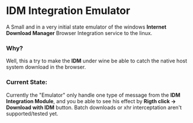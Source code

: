 # IDM Integration Emulator
A Small and in a very initial state emulator of the windows **Internet Download Manager** Browser Integration service to the linux.

### Why?
Well, this a try to make the **IDM** under wine be able to catch the native host system download in the browser.

### Current State:
Currently the "Emulator" only handle one type of message from the **IDM Integration Module**, and you be able to see his effect by **Rigth click -> Download with IDM** button.
Batch downloads or xhr interceptation aren't supported/tested yet.
